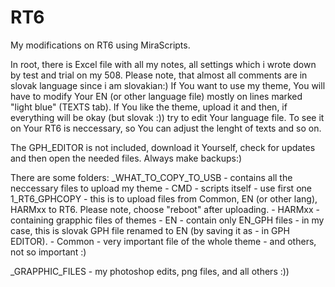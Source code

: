 # RT6
My modifications on RT6 using MiraScripts.

In root, there is Excel file with all my notes, all settings which i wrote down by test and trial on my 508.
Please note, that almost all comments are in slovak language since i am slovakian:)
If You want to use my theme, You will have to modify Your EN (or other language file) mostly on lines marked "light blue" (TEXTS tab).
If You like the theme, upload it and then, if everything will be okay (but slovak :)) try to edit Your language file. To see it on Your RT6 is neccessary, so You can adjust the lenght of texts and so on.

The GPH_EDITOR is not included, download it Yourself, check for updates and then open the needed files.
Always make backups:)


There are some folders:
_WHAT_TO_COPY_TO_USB - contains all the neccessary files to upload my theme
        - CMD     - scripts itself - use first one 1_RT6_GPHCOPY - this is to upload files from Common, EN (or other lang),                         HARMxx to RT6. Please note, choose "reboot" after uploading.
        - HARMxx  - containing grapphic files of themes
        - EN      - contain only EN_GPH files - in my case, this is slovak GPH file renamed to EN (by saving it as - in GPH                         EDITOR).
        - Common  - very important file of the whole theme
        - and others, not so important :)

_GRAPPHIC_FILES - my photoshop edits, png files, and all others :))
        
                    
